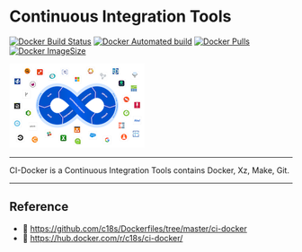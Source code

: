 # Continuous Integration Tools

[![Docker Build Status](https://img.shields.io/docker/build/c18s/ci-docker.svg)][dockerhub_build]
[![Docker Automated build](https://img.shields.io/docker/automated/c18s/ci-docker.svg)][dockerhub]
[![Docker Pulls](https://img.shields.io/docker/pulls/c18s/ci-docker.svg)][dockerhub]
[![Docker ImageSize](https://images.microbadger.com/badges/image/c18s/ci-docker.svg)][dockerhub_tag]

![Dante](https://raw.githubusercontent.com/c18s/Dockerfiles/master/ci-docker/logo.png "CI-Docker Logo")

----

CI-Docker is a Continuous Integration Tools contains Docker, Xz, Make, Git.

----

## Reference

- 🐛 <https://github.com/c18s/Dockerfiles/tree/master/ci-docker>
- 🐳 <https://hub.docker.com/r/c18s/ci-docker/>

[dockerhub]: https://hub.docker.com/r/c18s/ci-docker/
[dockerhub_tag]: https://hub.docker.com/r/c18s/ci-docker/tags/
[dockerhub_build]: https://hub.docker.com/r/c18s/ci-docker/builds/

